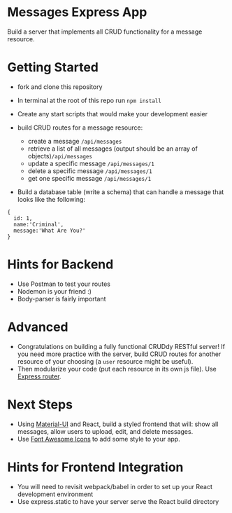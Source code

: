 # Messages Express App

Build a server that implements all CRUD functionality for a message resource.

# Getting Started

* fork and clone this repository
* In terminal at the root of this repo run `npm install`
* Create any start scripts that would make your development easier

* build CRUD routes for a message resource:
  - create a message `/api/messages`
  - retrieve a list of all messages (output should be an array of objects)`/api/messages`
  - update a specific message `/api/messages/1`
  - delete a specific message `/api/messages/1`
  - get one specific message  `/api/messages/1`

* Build a database table (write a schema) that can handle a message that looks like the following:
```
{
  id: 1,
  name:'Criminal',
  message:'What Are You?'
}
```
# Hints for Backend
* Use Postman to test your routes
* Nodemon is your friend :)
* Body-parser is fairly important

# Advanced

* Congratulations on building a fully functional CRUDdy RESTful server! If you need more practice with the server, build CRUD routes for another resource of your choosing (a `user` resource might be useful).
* Then modularize your code (put each resource in its own js file). Use [Express router](http://expressjs.com/en/5x/api.html#router).


# Next Steps

* Using [Material-UI](https://v0.material-ui.com/) and React, build a styled frontend that will: show all messages, allow users to upload, edit, and delete messages.
* Use [Font Awesome Icons](https://material-ui.com/components/icons/) to add some style to your app.

# Hints for Frontend Integration
* You will need to revisit webpack/babel in order to set up your React development environment
* Use express.static to have your server serve the React build directory
